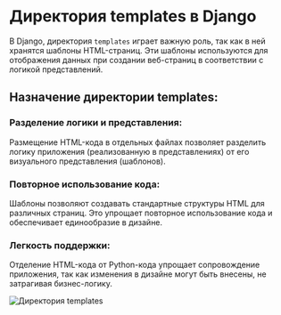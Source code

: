 # Директория templates в Django

В Django, директория `templates` играет важную роль, так как в ней хранятся шаблоны HTML-страниц. Эти шаблоны используются для отображения данных при создании веб-страниц в соответствии с логикой представлений.

## Назначение директории templates:

### Разделение логики и представления:

Размещение HTML-кода в отдельных файлах позволяет разделить логику приложения (реализованную в представлениях) от его визуального представления (шаблонов).

### Повторное использование кода:

Шаблоны позволяют создавать стандартные структуры HTML для различных страниц. Это упрощает повторное использование кода и обеспечивает единообразие в дизайне.

### Легкость поддержки:

Отделение HTML-кода от Python-кода упрощает сопровождение приложения, так как изменения в дизайне могут быть внесены, не затрагивая бизнес-логику.

![Директория templates](../img/templates.png)
